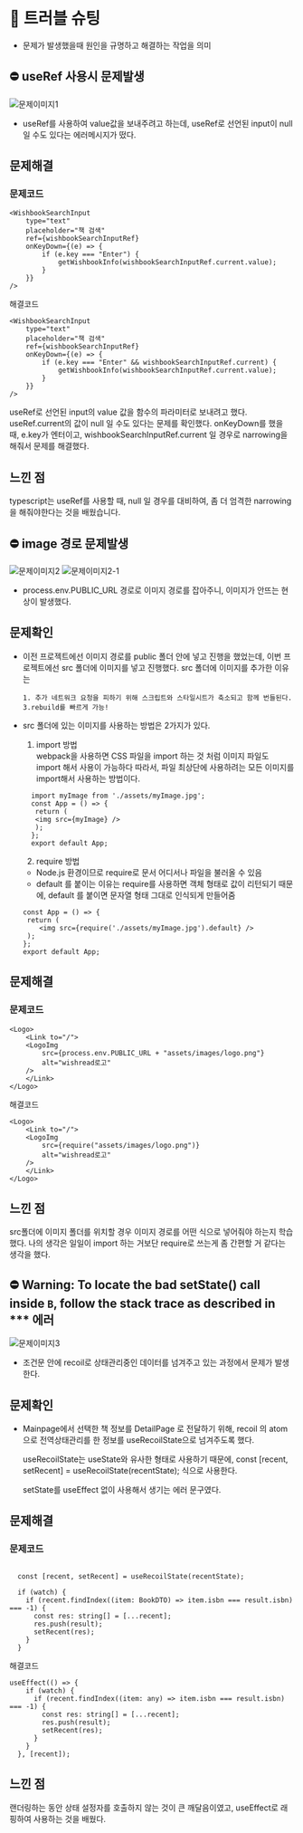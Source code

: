 # 🚨 트러블 슈팅

- 문제가 발생했을때 원인을 규명하고 해결하는 작업을 의미

## ⛔️ useRef 사용시 문제발생

![문제이미지1](./trouble_images/error.png)

- useRef를 사용하여 value값을 보내주려고 하는데, useRef로 선언된 input이 null일 수도 있다는 에러메시지가 떴다.

## 문제해결

### 문제코드

```
<WishbookSearchInput
    type="text"
    placeholder="책 검색"
    ref={wishbookSearchInputRef}
    onKeyDown={(e) => {
        if (e.key === "Enter") {
            getWishbookInfo(wishbookSearchInputRef.current.value);
        }
    }}
/>
```

해결코드

```
<WishbookSearchInput
    type="text"
    placeholder="책 검색"
    ref={wishbookSearchInputRef}
    onKeyDown={(e) => {
        if (e.key === "Enter" && wishbookSearchInputRef.current) {
            getWishbookInfo(wishbookSearchInputRef.current.value);
        }
    }}
/>
```

useRef로 선언된 input의 value 값을 함수의 파라미터로 보내려고 했다. useRef.current의 값이 null 일 수도 있다는 문제를 확인했다. onKeyDown를 했을 때, e.key가 엔터이고, wishbookSearchInputRef.current 일 경우로 narrowing을 해줘서 문제를 해결했다.

## 느낀 점

typescript는 useRef를 사용할 때, null 일 경우를 대비하여, 좀 더 엄격한 narrowing을 해줘야한다는 것을 배웠습니다.

## ⛔️ image 경로 문제발생

![문제이미지2](./trouble_images/error2.png)
![문제이미지2-1](./trouble_images/error2-1.png)

- process.env.PUBLIC_URL 경로로 이미지 경로를 잡아주니, 이미지가 안뜨는 현상이 발생했다.

## 문제확인

- 이전 프로젝트에선 이미지 경로를 public 폴더 안에 넣고 진행을 했었는데, 이번 프로젝트에선 src 폴더에 이미지를 넣고 진행했다. src 폴더에 이미지를 추가한 이유는

      1. 추가 네트워크 요청을 피하기 위해 스크립트와 스타일시트가 축소되고 함께 번들된다.
      3.rebuild를 빠르게 가능!

- src 폴더에 있는 이미지를 사용하는 방법은 2가지가 있다.

  1.  import 방법  
      webpack을 사용하면 CSS 파일을 import 하는 것 처럼 이미지 파일도 import 해서 사용이 가능하다 따라서, 파일 최상단에 사용하려는 모든 이미지를 import해서 사용하는 방법이다.

  ```
    import myImage from './assets/myImage.jpg';
    const App = () => {
     return (
     <img src={myImage} />
     );
    };
    export default App;
  ```

  2. require 방법

  - Node.js 환경이므로 require로 문서 어디서나 파일을 불러올 수 있음
  - default 를 붙이는 이유는 require를 사용하면 객체 형태로 값이 리턴되기 때문에, default 를 붙이면 문자열 형태 그대로 인식되게 만들어줌

  ```
  const App = () => {
   return (
      <img src={require('./assets/myImage.jpg').default} />
   );
  };
  export default App;
  ```

## 문제해결

### 문제코드

```
<Logo>
    <Link to="/">
    <LogoImg
        src={process.env.PUBLIC_URL + "assets/images/logo.png"}
        alt="wishread로고"
    />
    </Link>
</Logo>

```

해결코드

```
<Logo>
    <Link to="/">
    <LogoImg
        src={require("assets/images/logo.png")}
        alt="wishread로고"
    />
    </Link>
</Logo>
```

## 느낀 점

src폴더에 이미지 폴더를 위치할 경우 이미지 경로를 어떤 식으로 넣어줘야 하는지 학습했다. 나의 생각은 일일이 import 하는 거보단 require로 쓰는게 좀 간편할 거 같다는 생각을 했다.

## ⛔️ Warning: To locate the bad setState() call inside `B`, follow the stack trace as described in \*\*\* 에러

![문제이미지3](./trouble_images/error3.png)

- 조건문 안에 recoil로 상태관리중인 데이터를 넘겨주고 있는 과정에서 문제가 발생한다.

## 문제확인

- Mainpage에서 선택한 책 정보를 DetailPage 로 전달하기 위해, recoil 의 atom 으로 전역상태관리를 한 정보를 useRecoilState으로 넘겨주도록 했다.

  useRecoilState는 useState와 유사한 형태로 사용하기 때문에, const [recent, setRecent] = useRecoilState(recentState); 식으로 사용한다.

  setState를 useEffect 없이 사용해서 생기는 에러 문구였다.

## 문제해결

### 문제코드

```

  const [recent, setRecent] = useRecoilState(recentState);

  if (watch) {
    if (recent.findIndex((item: BookDTO) => item.isbn === result.isbn) === -1) {
      const res: string[] = [...recent];
      res.push(result);
      setRecent(res);
    }
  }

```

해결코드

```
useEffect(() => {
    if (watch) {
      if (recent.findIndex((item: any) => item.isbn === result.isbn) === -1) {
        const res: string[] = [...recent];
        res.push(result);
        setRecent(res);
      }
    }
  }, [recent]);
```

## 느낀 점

랜더링하는 동안 상태 설정자를 호출하지 않는 것이 큰 깨달음이였고, useEffect로 래핑하여 사용하는 것을 배웠다.
